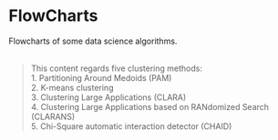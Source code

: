 # FlowCharts
Flowcharts of some data science algorithms.<br> 
<br><blockquote>This content regards five clustering methods:
    <br>1. Partitioning Around Medoids (PAM)
    <br>2. K-means clustering
    <br>3. Clustering Large Applications (CLARA)
    <br>4. Clustering Large Applications based on RANdomized Search (CLARANS)
    <br>5. Chi-Square automatic interaction detector (CHAID)
</blockquote>
